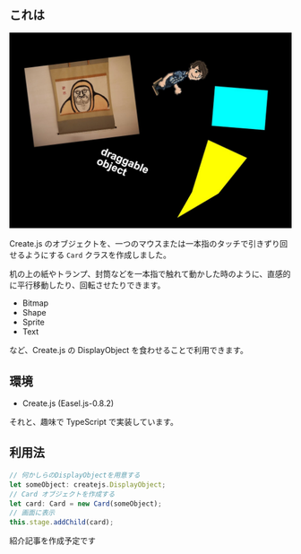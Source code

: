 ## これは

![](cards.jpg)

Create.js のオブジェクトを、一つのマウスまたは一本指のタッチで引きずり回せるようにする `Card` クラスを作成しました。

机の上の紙やトランプ、封筒などを一本指で触れて動かした時のように、直感的に平行移動したり、回転させたりできます。

- Bitmap
- Shape
- Sprite
- Text

など、Create.js の DisplayObject を食わせることで利用できます。

## 環境

- Create.js (Easel.js-0.8.2)

それと、趣味で TypeScript で実装しています。

## 利用法

```javascript
// 何かしらのDisplayObjectを用意する
let someObject: createjs.DisplayObject;
// Card オブジェクトを作成する
let card: Card = new Card(someObject);
// 画面に表示
this.stage.addChild(card);
```

紹介記事を作成予定です
